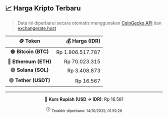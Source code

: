 

<!-- HARGA_KRIPTO -->
## 📈 Harga Kripto Terbaru

> Data ini diperbarui secara otomatis menggunakan [CoinGecko API](https://www.coingecko.com/) dan [exchangerate.host](https://exchangerate.host/)

<div align="center">

| 🪙 Token | 💰 Harga (IDR) |
|:------:|---------------:|
| 🟠 **Bitcoin (BTC)**   | Rp 1.906.517.787 |
| 🔵 **Ethereum (ETH)**  | Rp 70.023.315 |
| 🟣 **Solana (SOL)**    | Rp 3.408.873 |
| 🟢 **Tether (USDT)**   | Rp 16.567 |

---

💱 **Kurs Rupiah (USD → IDR)**: Rp 16.581

🕒 <sub>Terakhir diperbarui: 14/10/2025, 01.59.26</sub>

</div>
<!-- /HARGA_KRIPTO -->